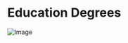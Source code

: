 # Education Degrees

![Image](https://github.com/user-attachments/assets/8250da46-5496-45e9-b322-d9bcebc0559d)

